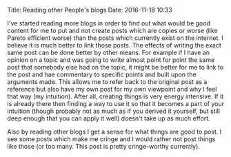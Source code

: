 Title: Reading other People's blogs
Date: 2016-11-18 10:33

I've started reading more blogs in order to find out what would be good content for me to put and not create posts which are copies or worse (like Pareto efficient worse) than the posts which currently exist on the internet. I believe it is much better to link those posts. The effects of writing the exact same post can be done better by other means. For example if I have an opinion on a topic and was going to write almost point for point the same post that somebody else had on the topic, it might be better for me to link to the post and hae commentary to specific points and built upon the arguments made. This allows me to refer back to the original post as a reference but also have my own post for my own viewpoint and why I feel that way (my intuition). After all, creating things is very energy intensive. If it is already there then finding a way to use it so that it becomes a part of your intuition (though probably not as much as if you derived it yourself, but still deep enough that you can apply it well) doesn't take up as much effort.

Also by reading other blogs I get a sense for what things are good to post. I see some posts which make me cringe and I would rather not post things like those (or too many. This post is pretty cringe-worthy currently).

